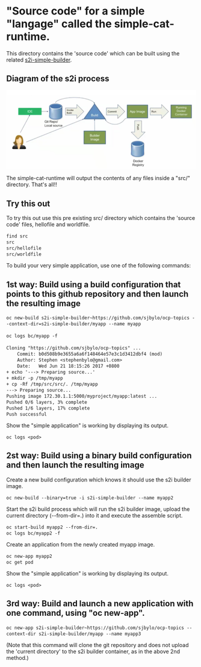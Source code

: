# "Source code" for a simple "langage" called the simple-cat-runtime.

This directory contains the 'source code' which can be built using the related [s2i-simple-builder](../builder).

## Diagram of the s2i process

![Diagram of s2i process](s2i-process.png)

The simple-cat-runtime will output the contents of any files inside a "src/" directory.   That's all!! 

## Try this out

To try this out use this pre existing src/ directory which contains the 'source code' files, hellofile and worldfile. 

```
find src
src
src/hellofile
src/worldfile
```

To build your very simple application, use one of the following commands:

## 1st way: Build using a build configuration that points to this github repository and then launch the resulting image 

```
oc new-build s2i-simple-builder~https://github.com/sjbylo/ocp-topics --context-dir=s2i-simple-builder/myapp --name myapp

oc logs bc/myapp -f

Cloning "https://github.com/sjbylo/ocp-topics" ...
	Commit:	b0d508b9e3655a6a6f148464e57e3c1d3412dbf4 (mod)
	Author:	Stephen <stephenbylo@gmail.com>
	Date:	Wed Jun 21 18:15:26 2017 +0800
+ echo '---> Preparing source...'
+ mkdir -p /tmp/myapp
+ cp -Rf /tmp/src/src/. /tmp/myapp
---> Preparing source...
Pushing image 172.30.1.1:5000/myproject/myapp:latest ...
Pushed 0/6 layers, 3% complete
Pushed 1/6 layers, 17% complete
Push successful
```

Show the "simple application" is working by displaying its output. 

```
oc logs <pod>
```

## 2st way: Build using a binary build configuration and then launch the resulting image 

Create a new build configuration which knows it should use the s2i builder image.

```
oc new-build --binary=true -i s2i-simple-builder --name myapp2
```

Start the s2i build process which will run the s2i builder image, upload the current directory (--from-dir=.) into it and execute the assemble script. 

```
oc start-build myapp2 --from-dir=.       
oc logs bc/myapp2 -f
```

Create an application from the newly created myapp image.

```
oc new-app myapp2
oc get pod
```

Show the "simple application" is working by displaying its output. 

```
oc logs <pod>
```

## 3rd way: Build and launch a new application with one command, using "oc new-app".

```
oc new-app s2i-simple-builder~https://github.com/sjbylo/ocp-topics --context-dir s2i-simple-builder/myapp --name myapp3
```
(Note that this command will clone the git repository and does not upload the 'current directory' to the s2i builder container, as in the above 2nd method.)


